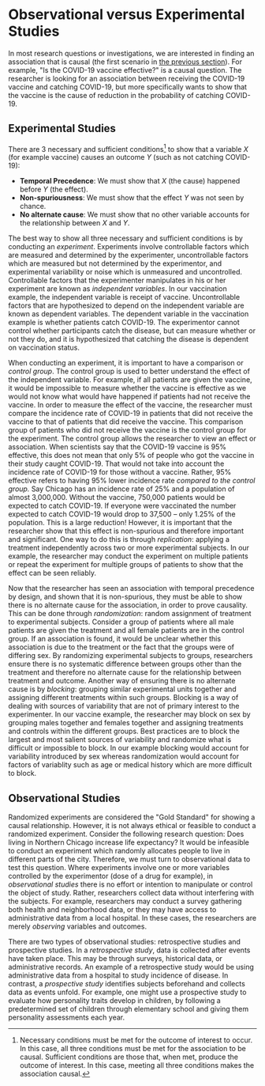 # Observational versus Experimental Studies

In most research questions or investigations, we are interested in finding an association that is causal (the first scenario in [the previous section](../1/causality.md)). For example, "Is the COVID-19 vaccine effective?" is a causal question. The researcher is looking for an association between receiving the COVID-19 vaccine and catching COVID-19, but more specifically wants to show that the vaccine is the cause of reduction in the probability of catching COVID-19.

## Experimental Studies

There are 3 necessary and sufficient conditions[^***] to show that a variable *X* (for example vaccine) causes an outcome *Y* (such as not catching COVID-19):

* **Temporal Precedence**: We must show that *X* (the cause) happened before *Y* (the effect).
* **Non-spuriousness**: We must show that the effect *Y* was not seen by chance.
* **No alternate cause**: We must show that no other variable accounts for the relationship between *X* and *Y*.

The best way to show all three necessary and sufficient conditions is by conducting an *experiment*. Experiments involve controllable factors which are measured and determined by the experimenter, uncontrollable factors which are measured but not determined by the experimentor, and experimental variability or noise which is unmeasured and uncontrolled. Controllable factors that the experimenter manipulates in his or her experiment are known as *independent variables*. In our vaccination example, the independent variable is receipt of vaccine. Uncontrollable factors that are hypothesized to depend on the independent variable are known as dependent variables. The dependent variable in the vaccination example is whether patients catch COVID-19. The experimentor cannot control whether participants catch the disease, but can measure whether or not they do, and it is hypothesized that catching the disease is dependent on vaccination status.

When conducting an experiment, it is important to have a comparison or *control group*. The control group is used to better understand the effect of the independent variable. For example, if all patients are given the vaccine, it would be impossible to measure whether the vaccine is effective as we would not know what would have happened if patients had not receive the vaccine. In order to measure the effect of the vaccine, the researcher must compare the incidence rate of COVID-19 in patients that did not receive the vaccine to that of patients that did receive the vaccine. This comparison group of patients who did not receive the vaccine is the control group for the experiment. The control group allows the researcher to view an effect or association. When scientists say that the COVID-19 vaccine is 95% effective, this does not mean that only 5% of people who got the vaccine in their study caught COVID-19. That would not take into account the incidence rate of COVID-19 for those without a vaccine. Rather, 95% effective refers to having 95% lower incidence rate *compared to the control group.* Say Chicago has an incidence rate of 25% and a population of almost 3,000,000. Without the vaccine, 750,000 patients would be expected to catch COVID-19. If everyone were vaccinated the number expected to catch COVID-19 would drop to 37,500 – only 1.25% of the population. This is a large reduction! However, it is important that the researcher show that this effect is non-spurious and therefore important and significant. One way to do this is through *replication*: applying a treatment independently across two or more experimental subjects. In our example, the researcher may conduct the experiment on multiple patients or repeat the experiment for multiple groups of patients to show that the effect can be seen reliably.

Now that the researcher has seen an association with temporal precedence by design, and shown that it is non-spurious, they must be able to show there is no alternate cause for the association, in order to prove causality. This can be done through *randomization*: random assignment of treatment to experimental subjects. Consider a group of patients where all male patients are given the treatment and all female patients are in the control group. If an association is found, it would be unclear whether this association is due to the treatment or the fact that the groups were of differing sex. By randomizing experimental subjects to groups, researchers ensure there is no systematic difference between groups other than the treatment and therefore no alternate cause for the relationship between treatment and outcome. Another way of ensuring there is no alternate cause is by *blocking*: grouping similar experimental units together and assigning different treatments within such groups. Blocking is a way of dealing with sources of variability that are not of primary interest to the experimenter. In our vaccine example, the researcher may block on sex by grouping males together and females together and assigning treatments and controls within the different groups. Best practices are to block the largest and most salient sources of variability and randomize what is difficult or impossible to block. In our example blocking would account for variability introduced by sex whereas randomization would account for factors of variablity such as age or medical history which are more difficult to block.

## Observational Studies

Randomized experiments are considered the "Gold Standard" for showing a causal relationship. However, it is not always ethical or feasible to conduct a randomized experiment. Consider the following research question: Does living in Northern Chicago increase life expectancy? It would be infeasible to conduct an experiment which randomly allocates people to live in different parts of the city. Therefore, we must turn to observational data to test this question. Where experiments involve one or more variables controlled by the experimentor (dose of a drug for example), in *observational studies* there is no effort or intention to manipulate or control the object of study. Rather, researchers collect data without interfering with the subjects. For example, researchers may conduct a survey gathering both health and neighborhood data, or they may have access to administrative data from a local hospital. In these cases, the researchers are merely *observing* variables and outcomes.

There are two types of observational studies: retrospective studies and prospective studies. In a *retrospective study*, data is collected after events have taken place. This may be through surveys, historical data, or administrative records. An example of a retrospective study would be using administrative data from a hospital to study incidence of disease. In contrast, a *prospective study* identifies subjects beforehand and collects data as events unfold. For example, one might use a prospective study to evaluate how personality traits develop in children, by following a predetermined set of children through elementary school and giving them personality assessments each year.

[^***]: Necessary conditions must be met for the outcome of interest to occur. In this case, all three conditions must be met for the association to be causal. Sufficient conditions are those that, when met, produce the outcome of interest. In this case, meeting all three conditions makes the association causal.

